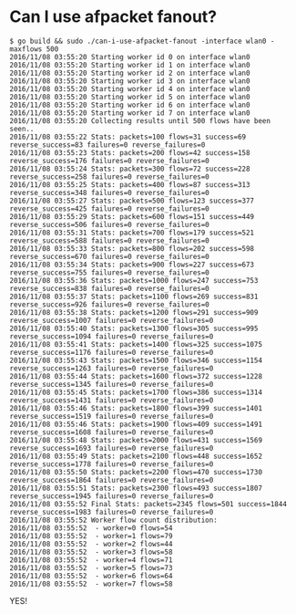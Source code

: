 # Can I use afpacket fanout?

    $ go build && sudo ./can-i-use-afpacket-fanout -interface wlan0 -maxflows 500
    2016/11/08 03:55:20 Starting worker id 0 on interface wlan0
    2016/11/08 03:55:20 Starting worker id 1 on interface wlan0
    2016/11/08 03:55:20 Starting worker id 2 on interface wlan0
    2016/11/08 03:55:20 Starting worker id 3 on interface wlan0
    2016/11/08 03:55:20 Starting worker id 4 on interface wlan0
    2016/11/08 03:55:20 Starting worker id 5 on interface wlan0
    2016/11/08 03:55:20 Starting worker id 6 on interface wlan0
    2016/11/08 03:55:20 Starting worker id 7 on interface wlan0
    2016/11/08 03:55:20 Collecting results until 500 flows have been seen..
    2016/11/08 03:55:22 Stats: packets=100 flows=31 success=69 reverse_success=83 failures=0 reverse_failures=0
    2016/11/08 03:55:23 Stats: packets=200 flows=42 success=158 reverse_success=176 failures=0 reverse_failures=0
    2016/11/08 03:55:24 Stats: packets=300 flows=72 success=228 reverse_success=258 failures=0 reverse_failures=0
    2016/11/08 03:55:25 Stats: packets=400 flows=87 success=313 reverse_success=348 failures=0 reverse_failures=0
    2016/11/08 03:55:27 Stats: packets=500 flows=123 success=377 reverse_success=425 failures=0 reverse_failures=0
    2016/11/08 03:55:29 Stats: packets=600 flows=151 success=449 reverse_success=506 failures=0 reverse_failures=0
    2016/11/08 03:55:31 Stats: packets=700 flows=179 success=521 reverse_success=588 failures=0 reverse_failures=0
    2016/11/08 03:55:33 Stats: packets=800 flows=202 success=598 reverse_success=670 failures=0 reverse_failures=0
    2016/11/08 03:55:34 Stats: packets=900 flows=227 success=673 reverse_success=755 failures=0 reverse_failures=0
    2016/11/08 03:55:36 Stats: packets=1000 flows=247 success=753 reverse_success=838 failures=0 reverse_failures=0
    2016/11/08 03:55:37 Stats: packets=1100 flows=269 success=831 reverse_success=926 failures=0 reverse_failures=0
    2016/11/08 03:55:38 Stats: packets=1200 flows=291 success=909 reverse_success=1007 failures=0 reverse_failures=0
    2016/11/08 03:55:40 Stats: packets=1300 flows=305 success=995 reverse_success=1094 failures=0 reverse_failures=0
    2016/11/08 03:55:41 Stats: packets=1400 flows=325 success=1075 reverse_success=1176 failures=0 reverse_failures=0
    2016/11/08 03:55:43 Stats: packets=1500 flows=346 success=1154 reverse_success=1263 failures=0 reverse_failures=0
    2016/11/08 03:55:44 Stats: packets=1600 flows=372 success=1228 reverse_success=1345 failures=0 reverse_failures=0
    2016/11/08 03:55:45 Stats: packets=1700 flows=386 success=1314 reverse_success=1431 failures=0 reverse_failures=0
    2016/11/08 03:55:46 Stats: packets=1800 flows=399 success=1401 reverse_success=1519 failures=0 reverse_failures=0
    2016/11/08 03:55:46 Stats: packets=1900 flows=409 success=1491 reverse_success=1608 failures=0 reverse_failures=0
    2016/11/08 03:55:48 Stats: packets=2000 flows=431 success=1569 reverse_success=1693 failures=0 reverse_failures=0
    2016/11/08 03:55:49 Stats: packets=2100 flows=448 success=1652 reverse_success=1778 failures=0 reverse_failures=0
    2016/11/08 03:55:50 Stats: packets=2200 flows=470 success=1730 reverse_success=1864 failures=0 reverse_failures=0
    2016/11/08 03:55:51 Stats: packets=2300 flows=493 success=1807 reverse_success=1945 failures=0 reverse_failures=0
    2016/11/08 03:55:52 Final Stats: packets=2345 flows=501 success=1844 reverse_success=1983 failures=0 reverse_failures=0
    2016/11/08 03:55:52 Worker flow count distribution:
    2016/11/08 03:55:52  - worker=0 flows=54
    2016/11/08 03:55:52  - worker=1 flows=79
    2016/11/08 03:55:52  - worker=2 flows=44
    2016/11/08 03:55:52  - worker=3 flows=58
    2016/11/08 03:55:52  - worker=4 flows=71
    2016/11/08 03:55:52  - worker=5 flows=73
    2016/11/08 03:55:52  - worker=6 flows=64
    2016/11/08 03:55:52  - worker=7 flows=58


YES!
